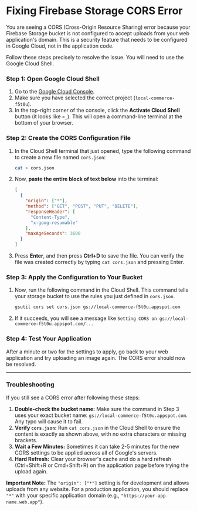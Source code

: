 # Fixing Firebase Storage CORS Error

You are seeing a CORS (Cross-Origin Resource Sharing) error because your Firebase Storage bucket is not configured to accept uploads from your web application's domain. This is a security feature that needs to be configured in Google Cloud, not in the application code.

Follow these steps precisely to resolve the issue. You will need to use the Google Cloud Shell.

### Step 1: Open Google Cloud Shell

1.  Go to the [Google Cloud Console](https://console.cloud.google.com/).
2.  Make sure you have selected the correct project (`local-commerce-f5t0u`).
3.  In the top-right corner of the console, click the **Activate Cloud Shell** button (it looks like `>_`). This will open a command-line terminal at the bottom of your browser.

### Step 2: Create the CORS Configuration File

1.  In the Cloud Shell terminal that just opened, type the following command to create a new file named `cors.json`:
    ```bash
    cat > cors.json
    ```
2.  Now, **paste the entire block of text below** into the terminal:
    ```json
    [
      {
        "origin": ["*"],
        "method": ["GET", "POST", "PUT", "DELETE"],
        "responseHeader": [
          "Content-Type",
          "x-goog-resumable"
        ],
        "maxAgeSeconds": 3600
      }
    ]
    ```
3.  Press **Enter**, and then press **Ctrl+D** to save the file. You can verify the file was created correctly by typing `cat cors.json` and pressing Enter.

### Step 3: Apply the Configuration to Your Bucket

1.  Now, run the following command in the Cloud Shell. This command tells your storage bucket to use the rules you just defined in `cors.json`.

    ```bash
    gsutil cors set cors.json gs://local-commerce-f5t0u.appspot.com
    ```
2.  If it succeeds, you will see a message like `Setting CORS on gs://local-commerce-f5t0u.appspot.com/...`

### Step 4: Test Your Application

After a minute or two for the settings to apply, go back to your web application and try uploading an image again. The CORS error should now be resolved.

---

### Troubleshooting

If you still see a CORS error after following these steps:

1.  **Double-check the bucket name:** Make sure the command in Step 3 uses your exact bucket name: `gs://local-commerce-f5t0u.appspot.com`. Any typo will cause it to fail.
2.  **Verify `cors.json`:** Run `cat cors.json` in the Cloud Shell to ensure the content is exactly as shown above, with no extra characters or missing brackets.
3.  **Wait a Few Minutes:** Sometimes it can take 2-5 minutes for the new CORS settings to be applied across all of Google's servers.
4.  **Hard Refresh:** Clear your browser's cache and do a hard refresh (Ctrl+Shift+R or Cmd+Shift+R) on the application page before trying the upload again.

**Important Note:** The `"origin": ["*"]` setting is for development and allows uploads from any website. For a production application, you should replace `"*"` with your specific application domain (e.g., `"https://your-app-name.web.app"`).